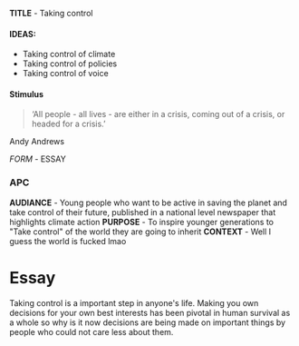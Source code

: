 **TITLE** - Taking control

#### IDEAS:
- Taking control of climate
- Taking control of policies
- Taking control of voice

#### Stimulus
>‘All people - all lives - are either in a crisis, coming out of a crisis, or headed for a crisis.’

Andy Andrews

*FORM* - ESSAY 
### APC
**AUDIANCE** - Young people who want to be active in saving the planet and take control of their future, published in a national level newspaper that highlights climate action
**PURPOSE** - To inspire younger generations to "Take control" of the world they are going to inherit
**CONTEXT** - Well I guess the world is fucked lmao

# Essay

Taking control is a important step in anyone's life. Making you own decisions for your own best interests has been pivotal in human survival as a whole so why is it now decisions are being made on important things by people who could not care less about them. 